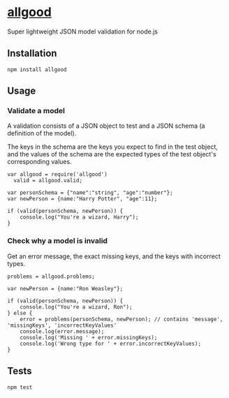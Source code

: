 [allgood](https://www.npmjs.org/package/allgood)
======

Super lightweight JSON model validation for node.js

## Installation

	npm install allgood

## Usage

### Validate a model

A validation consists of a JSON object to test and a JSON schema (a definition of the model).

The keys in the schema are the keys you expect to find in the test object, and the values of the schema are the expected types of the test object's corresponding values.

	var allgood = require('allgood')
	  valid = allgood.valid;

	var personSchema = {"name":"string", "age":"number"};
	var newPerson = {name:"Harry Potter", "age":11};

	if (valid(personSchema, newPerson)) {
		console.log("You're a wizard, Harry");
	}

### Check why a model is invalid

Get an error message, the exact missing keys, and the keys with incorrect types.
	
	problems = allgood.problems;

	var newPerson = {name:"Ron Weasley"};

	if (valid(personSchema, newPerson)) {
		console.log("You're a wizard, Ron");
	} else {
		error = problems(personSchema, newPerson); // contains 'message', 'missingKeys', 'incorrectKeyValues'
		console.log(error.message);
		console.log('Missing ' + error.missingKeys);
		console.log('Wrong type for ' + error.incorrectKeyValues);
	}
	

## Tests

	npm test
